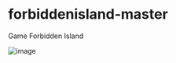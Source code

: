 # forbiddenisland-master
 Game Forbidden Island 

 ![image](https://github.com/user-attachments/assets/3b81bcc4-bc98-4cdd-8fad-69dbda1979e3)
